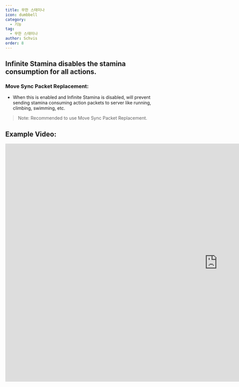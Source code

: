 ```yaml
---
title: 무한 스태미나
icon: dumbbell
category:
  - 기능
tag:
  - 무한 스태미나
author: Schvis
order: 8
---
```


## Infinite Stamina disables the stamina consumption for all actions.
### Move Sync Packet Replacement:
- When this is enabled and Infinite Stamina is disabled, will prevent sending stamina consuming action packets to server like running, climbing, swimming, etc.
> Note: Recommended to use Move Sync Packet Replacement.

## Example Video:

<div class="iframe-container"><iframe width="1328" height="747" src="https://www.youtube.com/embed/NZhfaMOLuY0?list=PL5eI1Tb64p56g27qfYk7VuFTz4FK6YrKa" title="Korepi - Infinite Stamina" frameborder="0" allow="accelerometer; autoplay; clipboard-write; encrypted-media; gyroscope; picture-in-picture; web-share" referrerpolicy="strict-origin-when-cross-origin" allowfullscreen></iframe></div>